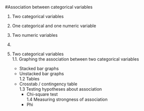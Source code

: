 #Association between categorical variables
1. Two categorical variables  
2. One categorical and one numeric variable
3. Two numeric variables  
4. 



1. Two categorical variables  
  1.1. Graphing the association between two categorical variables  
    * Stacked bar graphs  
    * Unstacked bar graphs  
    1.2 Tables  
    * Crosstab / contingency table  
    1.3 Testing hypotheses about association  
      * Chi-square test  
  1.4 Measuring strongness of association  
      * Phi
      
    
